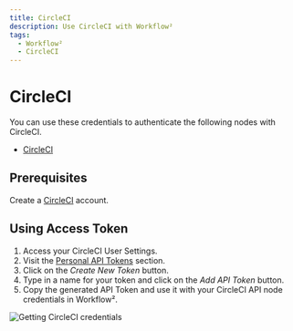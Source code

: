 ```yaml
---
title: CircleCI
description: Use CircleCI with Workflow²
tags:
  - Workflow²
  - CircleCI
---
```

# CircleCI

You can use these credentials to authenticate the following nodes with CircleCI.
- [CircleCI](/workflow/integrations/nodes/workflow-nodes-base.circleCi/)


## Prerequisites

Create a [CircleCI](https://circleci.com/) account. 

## Using Access Token

1. Access your CircleCI User Settings.
2. Visit the [Personal API Tokens](https://app.circleci.com/settings/user/tokens) section.
3. Click on the *Create New Token* button.
4. Type in a name for your token and click on the *Add API Token* button.
5. Copy the generated API Token and use it with your CircleCI API node credentials in Workflow².

![Getting CircleCI credentials](/_images/integrations/credentials/circleci/using-access-token.gif)

